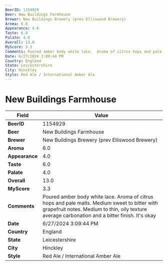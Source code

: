 ```yaml
---
BeerID: 1154929
Beer: New Buildings Farmhouse
Brewer: New Buildings Brewery (prev Elliswood Brewery)
Aroma: 6.0
Appearance: 4.0
Taste: 6.0
Palate: 4.0
Overall: 13.0
MyScore: 3.3
Comments: Poured amber body white lace.  Aroma of citrus hops and pale malts.  Medium sweet to bitter with grapefruit notes. Medium to thin, oily texture average carbonation and a bitter finish.  It's okay
Date: 6/27/2024 3:09:44 PM
Country: England
State: Leicestershire
City: Hinckley
Style: Red Ale / International Amber Ale
---
```


# New Buildings Farmhouse

| Field         | Value |
|---------------|-------|
| **BeerID** | 1154929 |
| **Beer** | New Buildings Farmhouse |
| **Brewer** | New Buildings Brewery (prev Elliswood Brewery) |
| **Aroma** | 6.0 |
| **Appearance** | 4.0 |
| **Taste** | 6.0 |
| **Palate** | 4.0 |
| **Overall** | 13.0 |
| **MyScore** | 3.3 |
| **Comments** | Poured amber body white lace.  Aroma of citrus hops and pale malts.  Medium sweet to bitter with grapefruit notes. Medium to thin, oily texture average carbonation and a bitter finish.  It's okay  |
| **Date** | 6/27/2024 3:09:44 PM |
| **Country** | England |
| **State** | Leicestershire |
| **City** | Hinckley |
| **Style** | Red Ale / International Amber Ale |

